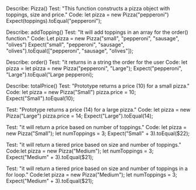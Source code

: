 Describe: Pizza()
Test: "This function constructs a pizza object with toppings, size and price."
Code: let pizza = new Pizza("pepperoni")
Expect(toppings).toEqual("pepperoni");

Describe: addTopping()
Test: "It will add toppings in an array for the order() function."
Code: Let pizza = new Pizza("small", "pepperoni", "sausage", "olives")
Expect("small", "pepperoni", "sausage", "olives").toEqual(["pepperoni", "sausage", "olives"]);

Describe: order()
Test: "it returns in a string the order for the user
Code: let pizza = let pizza = new Pizza("pepperoni", "Large");
Expect("pepperoni", "Large").toEqual("Large pepperoni);

Describe: totalPrice()
Test: "Prototype returns a price (10) for a small pizza."
Code: let pizza = new Pizza("Small")
      pizza.price = 10;
Expect("Small").toEqual(10);

Test: "Prototype returns a price (14) for a large pizza."
Code: let pizza = new Pizza("Large")
      pizza.price = 14;
Expect("Large").toEqual(14);

Test: "it will return a price based on number of toppings."
Code: let pizza = new Pizza("Small");
      let numToppings = 3;
Expect("Small" + 3).toEqual($22);

Test: "it will return a tiered price based on size and number of toppings."
Code:let pizza = new Pizza("Medium");
      let numToppings = 3;
Expect("Medium" + 3).toEqual($21);

Test: "it will return a tiered price based on size and number of toppings in a for loop."
Code:let pizza = new Pizza("Medium");
      let numToppings = 3;
Expect("Medium" + 3).toEqual($21);

